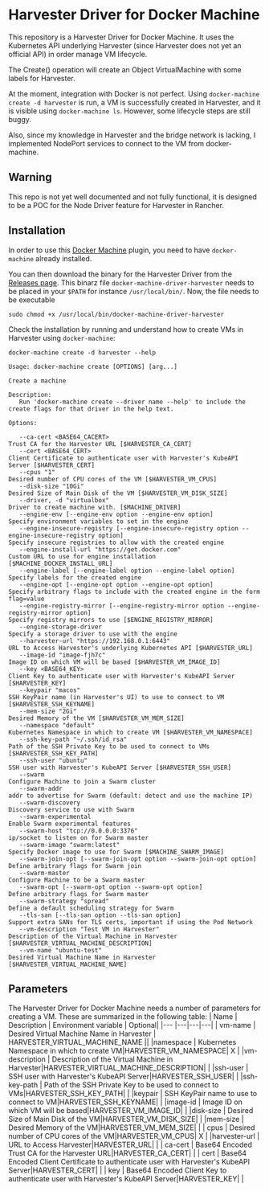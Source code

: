 # Harvester Driver for Docker Machine

This repository is a Harvester Driver for Docker Machine. It uses the Kubernetes API underlying Harvester (since Harvester does not yet an official API) in order manage VM lifecycle.

The Create() operation will create an Object VirtualMachine with some labels for Harvester.

At the moment, integration with Docker is not perfect. Using `docker-machine create -d harvester` is run, a VM is successfully created in Harvester, and it is visible using `docker-machine ls`. However, some lifecycle steps are still buggy.

Also, since my knowledge in Harvester and the bridge network is lacking, I implemented NodePort services to connect to the VM from docker-machine.

## Warning
This repo is not yet well documented and not fully functional, it is designed to be a POC for the Node Driver feature for Harvester in Rancher.

## Installation
In order to use this [Docker Machine](https://docs.docker.com/machine/install-machine/#install-docker-machine) plugin, you need to have `docker-machine` already installed.

You can then download the binary for the Harvester Driver from the [Releases page](https://github.com/belgaied2/docker-machine-driver-harvester/releases). This binarz file `docker-machine-driver-harvester` needs to be placed in your `$PATH` for instance `/usr/local/bin/`.
Now, the file needs to be executable
```
sudo chmod +x /usr/local/bin/docker-machine-driver-harvester
```
Check the installation by running and understand how to create VMs in Harvester using `docker-machine`:
```
docker-machine create -d harvester --help

Usage: docker-machine create [OPTIONS] [arg...]

Create a machine

Description:
   Run 'docker-machine create --driver name --help' to include the create flags for that driver in the help text.

Options:

   --ca-cert <BASE64_CACERT>																			                Trust CA for the Harvester URL [$HARVESTER_CA_CERT]
   --cert <BASE64_CERT>	                                                                                                                                                                        Client Certificate to authenticate user with Harvester's KubeAPI Server [$HARVESTER_CERT]
   --cpus "1"																							Desired number of CPU cores of the VM [$HARVESTER_VM_CPUS]
   --disk-size "10Gi"																						Desired Size of Main Disk of the VM [$HARVESTER_VM_DISK_SIZE]
   --driver, -d "virtualbox"																					Driver to create machine with. [$MACHINE_DRIVER]
   --engine-env [--engine-env option --engine-env option]																	Specify environment variables to set in the engine
   --engine-insecure-registry [--engine-insecure-registry option --engine-insecure-registry option]												Specify insecure registries to allow with the created engine
   --engine-install-url "https://get.docker.com"																		Custom URL to use for engine installation [$MACHINE_DOCKER_INSTALL_URL]
   --engine-label [--engine-label option --engine-label option]																	Specify labels for the created engine
   --engine-opt [--engine-opt option --engine-opt option]																	Specify arbitrary flags to include with the created engine in the form flag=value
   --engine-registry-mirror [--engine-registry-mirror option --engine-registry-mirror option]													Specify registry mirrors to use [$ENGINE_REGISTRY_MIRROR]
   --engine-storage-driver 																					Specify a storage driver to use with the engine
   --harvester-url "https://192.168.0.1:6443"																			URL to Access Harvester's underlying Kubernetes API [$HARVESTER_URL]
   --image-id "image-fjh7c"																					Image ID on which VM will be based [$HARVESTER_VM_IMAGE_ID]
   --key <BASE64_KEY>									                                                                                                        Client Key to authenticate user with Harvester's KubeAPI Server [$HARVESTER_KEY]
   --keypair "macos"																						SSH KeyPair name (in Harvester's UI) to use to connect to VM [$HARVESTER_SSH_KEYNAME]
   --mem-size "2Gi"																						Desired Memory of the VM [$HARVESTER_VM_MEM_SIZE]
   --namespace "default"																					Kubernetes Namespace in which to create VM [$HARVESTER_VM_NAMESPACE]
   --ssh-key-path "~/.ssh/id_rsa"																			        Path of the SSH Private Key to be used to connect to VMs [$HARVESTER_SSH_KEY_PATH]
   --ssh-user "ubuntu"																						SSH user with Harvester's KubeAPI Server [$HARVESTER_SSH_USER]
   --swarm																							Configure Machine to join a Swarm cluster
   --swarm-addr 																						addr to advertise for Swarm (default: detect and use the machine IP)
   --swarm-discovery 																						Discovery service to use with Swarm
   --swarm-experimental																						Enable Swarm experimental features
   --swarm-host "tcp://0.0.0.0:3376"																				ip/socket to listen on for Swarm master
   --swarm-image "swarm:latest"																					Specify Docker image to use for Swarm [$MACHINE_SWARM_IMAGE]
   --swarm-join-opt [--swarm-join-opt option --swarm-join-opt option]																Define arbitrary flags for Swarm join
   --swarm-master																						Configure Machine to be a Swarm master
   --swarm-opt [--swarm-opt option --swarm-opt option]																		Define arbitrary flags for Swarm master
   --swarm-strategy "spread"																					Define a default scheduling strategy for Swarm
   --tls-san [--tls-san option --tls-san option]																		Support extra SANs for TLS certs, important if using the Pod Network
   --vm-description "Test VM in Harvester"																			Description of the Virtual Machine in Harvester [$HARVESTER_VIRTUAL_MACHINE_DESCRIPTION]
   --vm-name "ubuntu-test"																				        Desired Virtual Machine Name in Harvester [$HARVESTER_VIRTUAL_MACHINE_NAME]
```

## Parameters
The Harvester Driver for Docker Machine needs a number of parameters for creating a VM. These are summarized in the following table:
| Name      | Description | Environment variable | Optional|
|---      |---|---|---|
| vm-name     | Desired Virtual Machine Name in Harvester | HARVESTER_VIRTUAL_MACHINE_NAME ||
|namespace    | Kubernetes Namespace in which to create VM|HARVESTER_VM_NAMESPACE| X |
|vm-description    | Description of the Virtual Machine in Harvester|HARVESTER_VIRTUAL_MACHINE_DESCRIPTION| |
|ssh-user     | SSH user with Harvester's KubeAPI Server|HARVESTER_SSH_USER| |
|ssh-key-path     | Path of the SSH Private Key to be used to connect to VMs|HARVESTER_SSH_KEY_PATH| |
|keypair    | SSH KeyPair name to use to connect to VM|HARVESTER_SSH_KEYNAME| |
|image-id   | Image ID on which VM will be based|HARVESTER_VM_IMAGE_ID| |
|disk-size    | Desired Size of Main Disk of the VM|HARVESTER_VM_DISK_SIZE| |
|mem-size   | Desired Memory of the VM|HARVESTER_VM_MEM_SIZE| |
| cpus    | Desired number of CPU cores of the VM|HARVESTER_VM_CPUS| X |
|harvester-url    | URL to Access Harvester|HARVESTER_URL| |
|  ca-cert    | Base64 Encoded Trust CA for the Harvester URL|HARVESTER_CA_CERT| |
|  cert   | Base64 Encoded Client Certificate to authenticate user with Harvester's KubeAPI Server|HARVESTER_CERT| |
|  key    | Base64 Encoded Client Key to authenticate user with Harvester's KubeAPI Server|HARVESTER_KEY| |
